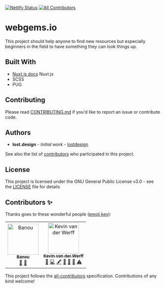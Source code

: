 [![Netlify Status](https://api.netlify.com/api/v1/badges/32128bab-176e-4a45-b21e-7a57425a36d1/deploy-status)](https://app.netlify.com/sites/epic-sammet-7ed06e/deploys)
[![All Contributors](https://img.shields.io/badge/all_contributors-2-orange.svg?style=flat-square)](#contributors)

# webgems.io

This project should help anyone to find new resources but especially beginners in the field to have something they can look things up.

## Built With

* [Nuxt.js docs](https://nuxtjs.org) Nuxt.js
* SCSS
* PUG

## Contributing

Please read [CONTRIBUTING.md](CONTRIBUTING.md) if you'd like to report an issue or contribute code.

## Authors

* **lost.design** - *Initial work* - [lostdesign](https://github.com/lostdesign)

See also the list of [contributors](https://github.com/webgems/webgems/contributors) who participated in this project.

## License

This project is licensed under the GNU General Public License v3.0 - see the [LICENSE](https://github.com/webgems/webgems/blob/master/LICENSE) file for details

## Contributors ✨

Thanks goes to these wonderful people ([emoji key](https://allcontributors.org/docs/en/emoji-key)):

<!-- ALL-CONTRIBUTORS-LIST:START - Do not remove or modify this section -->
<!-- prettier-ignore -->
<table>
  <tr>
    <td align="center"><a href="https://banou.dev"><img src="https://avatars0.githubusercontent.com/u/5209149?v=4" width="100px;" alt="Banou"/><br /><sub><b>Banou</b></sub></a><br /><a href="https://github.com/webgems/webgems/issues?q=author%3ABanou26" title="Bug reports">🐛</a> <a href="#design-Banou26" title="Design">🎨</a></td>
    <td align="center"><a href="https://github.com/S3B4S"><img src="https://avatars0.githubusercontent.com/u/17083334?v=4" width="100px;" alt="Kevin van der Werff"/><br /><sub><b>Kevin van der Werff</b></sub></a><br /><a href="https://github.com/webgems/webgems/issues?q=author%3AS3B4S" title="Bug reports">🐛</a> <a href="https://github.com/webgems/webgems/commits?author=S3B4S" title="Code">💻</a> <a href="#content-S3B4S" title="Content">🖋</a> <a href="#ideas-S3B4S" title="Ideas, Planning, & Feedback">🤔</a> <a href="#maintenance-S3B4S" title="Maintenance">🚧</a> <a href="#review-S3B4S" title="Reviewed Pull Requests">👀</a> <a href="https://github.com/webgems/webgems/commits?author=S3B4S" title="Tests">⚠️</a></td>
  </tr>
</table>

<!-- ALL-CONTRIBUTORS-LIST:END -->

This project follows the [all-contributors](https://github.com/all-contributors/all-contributors) specification. Contributions of any kind welcome!